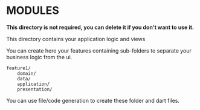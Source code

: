 # MODULES

**This directory is not required, you can delete it if you don't want to use it.**

This directory contains your application logic and views

You can create here your features containing sub-folders to separate your business logic from the ui.

```
feature1/
	domain/
	data/
	application/
	presentation/
```

You can use file/code generation to create these folder and dart files.
